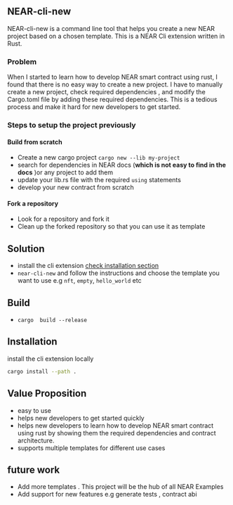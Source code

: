 ## NEAR-cli-new
NEAR-cli-new is a command line tool that helps you create a new NEAR project based on a chosen template.
This is a NEAR Cli extension written in Rust.
### Problem
When I started to learn how to develop NEAR smart contract using rust, I found that there is no easy way to create a new project. I have to manually create a new project, check required dependencies , and modify the Cargo.toml file by adding these required dependencies. This is a tedious process and make it hard for new developers to get started.

### Steps to setup the project previously
#### Build from scratch
- Create a new cargo project `cargo new --lib my-project`
- search for dependencies in NEAR docs (**which is not easy to find in the docs** )or any project to add them
- update your lib.rs file with the required `using` statements
- develop your new contract from scratch

#### Fork a repository
- Look for a repository and fork it
- Clean up the forked repository so that you can use it as template

## Solution
- install the cli extension [check installation section](#installation)
- `near-cli-new` and follow the instructions and choose the template you want to use e.g `nft`, `empty`, `hello_world` etc

## Build 
- `cargo  build --release`

## Installation
install the cli extension locally 
```bash
cargo install --path .
```
## Value Proposition
- easy to use
- helps new developers to get started quickly
- helps new developers to learn how to develop NEAR smart contract using rust by showing them the required dependencies and contract architecture.
- supports multiple templates for different use cases


## future work
- Add more templates . This project will be the hub of all NEAR Examples
- Add support for new features e.g generate tests , contract abi 